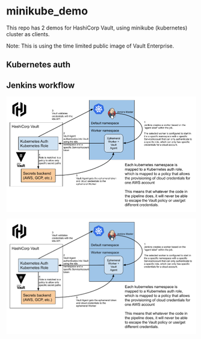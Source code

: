 # minikube_demo

This repo has 2 demos for HashiCorp Vault, using minikube (kubernetes) cluster as clients.

Note: This is using the time limited public image of Vault Enterprise.

## Kubernetes auth


## Jenkins workflow

![Jenkins workflow](/graphics/jenkins-k8s-auth.png)

![Jenkins workflow](/graphics/jenkins-k8s-auth.svg)
